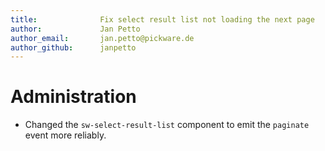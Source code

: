 ```yaml
---
title:              Fix select result list not loading the next page
author:             Jan Petto
author_email:       jan.petto@pickware.de
author_github:      janpetto
---
```

# Administration
* Changed the `sw-select-result-list` component to emit the `paginate` event more reliably.
